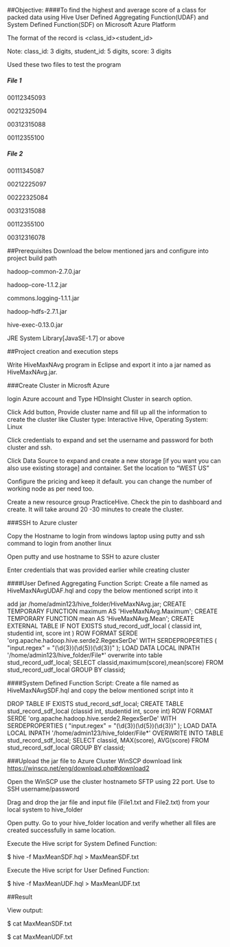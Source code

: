 ##Objective: 
####To find the highest and average score of a class for packed data using Hive User Defined Aggregating Function(UDAF) and System Defined Function(SDF) on Microsoft Azure Platform

The format of the record is
 <class_id><student_id><score>

Note: class_id: 3 digits, student_id: 5 digits, score: 3 digits

Used these two files to test the program
##### File 1

00112345093

00212325094

00312315088

00112355100

##### File 2

00111345087

00212225097

00222325084

00312315088

00112355100

00312316078

##Prerequisites
Download the below mentioned jars and configure into project build path

hadoop-common-2.7.0.jar

hadoop-core-1.1.2.jar

commons.logging-1.1.1.jar

hadoop-hdfs-2.7.1.jar

hive-exec-0.13.0.jar

JRE System Library[JavaSE-1.7] or above


##Project creation and execution steps

Write HiveMaxNAvg program in Eclipse and export it into a jar named as HiveMaxNAvg.jar.

###Create Cluster in Microsft Azure

login Azure account and Type HDInsight Cluster in search option.

Click Add button, Provide cluster name and fill up all the information to create the cluster like Cluster type: Interactive Hive, Operating System: Linux

Click credentials to expand and set the username and password for both cluster and ssh.

Click Data Source to expand and create a new storage [if you want you can also use existing storage] and container. Set the location to “WEST US”

Configure the pricing and keep it default. you can change the number of working node as per  need too.

Create a new resource group PracticeHive. Check the pin to dashboard and create. It will take around 20 -30 minutes to create the cluster.

###SSH to Azure cluster

Copy the Hostname to login from windows laptop using putty and ssh command to login from another linux

Open  putty and use hostname to SSH to  azure cluster

Enter credentials that was provided earlier while creating cluster

####User Defined Aggregating Function Script:
Create a file named as HiveMaxNAvgUDAF.hql and copy the below mentioned script into it

add jar /home/admin123/hive_folder/HiveMaxNAvg.jar;
CREATE TEMPORARY FUNCTION maximum AS
'HiveMaxNAvg.Maximum';
CREATE TEMPORARY FUNCTION mean AS
'HiveMaxNAvg.Mean';
CREATE EXTERNAL TABLE IF NOT EXISTS
stud_record_udf_local (
classid int, studentid int, score int
)
ROW FORMAT SERDE
'org.apache.hadoop.hive.serde2.RegexSerDe' WITH
SERDEPROPERTIES (
"input.regex" = "(\\d{3})(\\d{5})(\\d{3})"
);
LOAD DATA LOCAL INPATH
'/home/admin123/hive_folder/File*'
overwrite into table stud_record_udf_local;
SELECT classid,maximum(score),mean(score) FROM
stud_record_udf_local GROUP BY classid;

####System Defined Function Script:
Create a file named as HiveMaxNAvgSDF.hql and copy the below mentioned script into it

DROP TABLE IF EXISTS stud_record_sdf_local;
CREATE TABLE stud_record_sdf_local (classid int,
studentid int, score int)
ROW FORMAT SERDE
'org.apache.hadoop.hive.serde2.RegexSerDe' WITH
SERDEPROPERTIES (
"input.regex" = "(\\d{3})(\\d{5})(\\d{3})"
);
LOAD DATA LOCAL INPATH
'/home/admin123/hive_folder/File*'
OVERWRITE INTO TABLE stud_record_sdf_local;
SELECT classid, MAX(score), AVG(score) FROM
stud_record_sdf_local GROUP BY classid;

###Upload the jar file to Azure Cluster WinSCP download link
https://winscp.net/eng/download.php#download2

Open the WinSCP use the cluster hostnameto SFTP using 22 port. Use to SSH username/password

Drag and drop the jar file and input file (File1.txt and File2.txt) from your local system to hive_folder

Open putty. Go to your hive_folder location and verify whether all files are created successfully in same location.

Execute the Hive script for System Defined Function:

$ hive -f MaxMeanSDF.hql > MaxMeanSDF.txt

Execute the Hive script for User Defined Function:

$ hive -f MaxMeanUDF.hql > MaxMeanUDF.txt

##Result

View output: 

$ cat MaxMeanSDF.txt

$ cat MaxMeanUDF.txt
